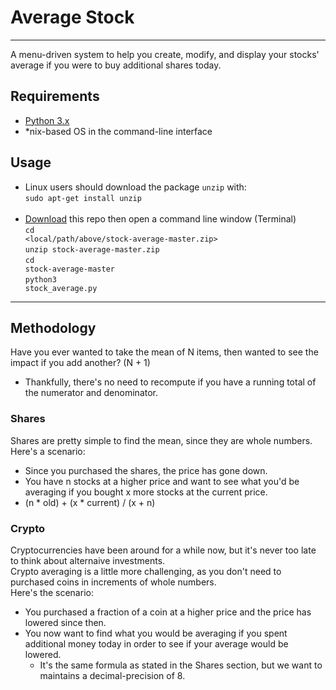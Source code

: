 # Average Stock #

- - -

A menu-driven system to help you create, modify, and display your stocks' average if you were to buy additional shares today. <br>

## Requirements ##

* [Python 3.x](https://www.python.org/downloads/) <br>
* \*nix-based OS in the command-line interface <br>

## Usage ##
 - Linux users should download the package <code>unzip</code> with:<br>
 <code>sudo apt-get install unzip</code> <br><br>
 - [Download](https://github.com/Mas9311/stock-average/archive/master.zip) this repo then open a command line window (Terminal) <br>
 <code>cd <local/path/above/stock-average-master.zip></code> <br>
 <code>unzip stock-average-master.zip</code> <br>
 <code>cd stock-average-master</code> <br>
 <code>python3 stock_average.py</code>

- - -

## Methodology ##

Have you ever wanted to take the mean of N items, then wanted to see the impact if you add another? (N + 1) <br>
 - Thankfully, there's no need to recompute if you have a running total of the numerator and denominator. <br>

### Shares ###

Shares are pretty simple to find the mean, since they are whole numbers. Here's a scenario:<br>
 - Since you purchased the shares, the price has gone down.
 - You have n stocks at a higher price and want to see what you'd be averaging if you bought x more stocks at the current price.
 - (n * old) + (x * current) / (x + n)

### Crypto ###

Cryptocurrencies have been around for a while now, but it's never too late to think about alternaive investments. <br>
Crypto averaging is a little more challenging, as you don't need to purchased coins in increments of whole numbers. <br>
Here's the scenario: <br>
  - You purchased a fraction of a coin at a higher price and the price has lowered since then. 
  - You now want to find what you would be averaging if you spent additional money today in order to see if your average would be lowered.
    - It's the same formula as stated in the Shares section, but we want to maintains a decimal-precision of 8.
